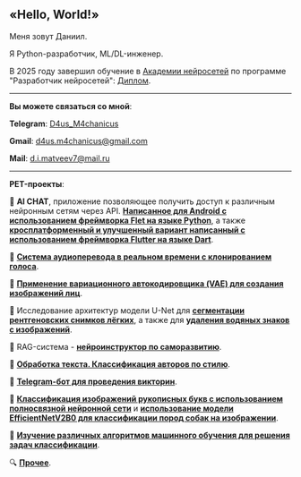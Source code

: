 ## «Hello, World!»

Меня зовут Даниил.

Я Python-разработчик, ML/DL-инженер.

В 2025 году завершил обучение в [Академии нейросетей](https://academy.the-founder.ru) по программе "Разработчик нейросетей": [Диплом](Диплом_Разработчик_нейросетей.pdf).

---

**Вы можете связаться со мной**:

**Telegram**: [D4us_M4chanicus](https://t.me/D4us_M4chanicus)

**Gmail**: d4us.m4chanicus@gmail.com

**Mail**: d.i.matveev7@mail.ru

---

**PET-проекты**:

📌 **AI CHAT**, приложение позволяющее получить доступ к различным нейронным сетям через API. [**Написанное для Android с использованием фреймворка Flet на языке Python**](https://github.com/D4us-M4chanicus/AI-CHAT-android-app.git), а также [**кросплатформенный и улучшенный вариант написанный с использованием фреймворка Flutter на языке Dart**](https://github.com/D4us-M4chanicus/AI-CHAT-cross-platform-app.git).

📌 [**Система аудиоперевода в реальном времени с клонированием голоса**](https://github.com/D4us-M4chanicus/Audio-translator.git).

📌 [**Применение вариационного автокодировщика (VAE) для создания изображений лиц**](https://github.com/D4us-M4chanicus/Variational-Autoencoder.git).

📌 Исследование архитектур модели U-Net для [**сегментации рентгеновских снимков лёгких**](https://github.com/D4us-M4chanicus/Image-segmentation.git), а также для [**удаления водяных знаков с изображений**](https://github.com/D4us-M4chanicus/Removing-watermarks.git).

📌 RAG-система - [**нейроинструктор по саморазвитию**](https://github.com/D4us-M4chanicus/Neuro-employee.git).

📌 [**Обработка текста. Классификация авторов по стилю**](https://github.com/D4us-M4chanicus/Text-processing.git).

📌 [**Telegram-бот для проведения викторин**](https://github.com/D4us-M4chanicus/Telegram-quiz-bot.git).

📌 [**Классификация изображений рукописных букв с использованием полносвязной нейронной сети**](https://github.com/D4us-M4chanicus/Handwritten-letter-recognition.git) и [**использование модели EfficientNetV2B0 для классификации пород собак на изображении**](https://github.com/D4us-M4chanicus/Dog-Breed-Classification.git).

📌 [**Изучение различных алгоритмов машинного обучения для решения задач классификации**](https://github.com/D4us-M4chanicus/Algorithms-for-classification-problems.git).

🔍 [**Прочее**](https://github.com/D4us-M4chanicus?tab=repositories).
